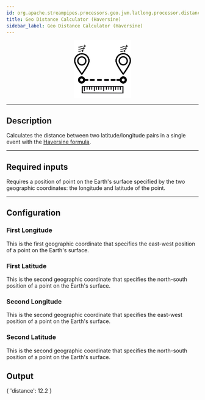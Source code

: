```yaml
---
id: org.apache.streampipes.processors.geo.jvm.latlong.processor.distancecalculator.haversine
title: Geo Distance Calculator (Haversine)
sidebar_label: Geo Distance Calculator (Haversine)
---
```


<!--
  ~ Licensed to the Apache Software Foundation (ASF) under one or more
  ~ contributor license agreements.  See the NOTICE file distributed with
  ~ this work for additional information regarding copyright ownership.
  ~ The ASF licenses this file to You under the Apache License, Version 2.0
  ~ (the "License"); you may not use this file except in compliance with
  ~ the License.  You may obtain a copy of the License at
  ~
  ~    http://www.apache.org/licenses/LICENSE-2.0
  ~
  ~ Unless required by applicable law or agreed to in writing, software
  ~ distributed under the License is distributed on an "AS IS" BASIS,
  ~ WITHOUT WARRANTIES OR CONDITIONS OF ANY KIND, either express or implied.
  ~ See the License for the specific language governing permissions and
  ~ limitations under the License.
  ~
  -->



<p align="center"> 
    <img src="/img/pipeline-elements/org.apache.streampipes.processors.geo.jvm.latlong.processor.distancecalculator.haversine/icon.png" width="150px;" class="pe-image-documentation"/>
</p>

***

## Description
Calculates the distance between two latitude/longitude pairs in a single event with the
<a href="https://en.wikipedia.org/wiki/Haversine_formula" target="_blank">Haversine formula</a>.

***

## Required inputs
Requires a position of point on the Earth's surface specified by the two geographic coordinates: the longitude and latitude of the point.

***

## Configuration

### First Longitude
This is the first geographic coordinate that specifies the east-west position of a point on the Earth's surface.

### First Latitude
This is the second geographic coordinate that specifies the north-south position of a point on the Earth's surface.

### Second Longitude
This is the second geographic coordinate that specifies the east-west position of a point on the Earth's surface.

### Second Latitude
This is the second geographic coordinate that specifies the north-south position of a point on the Earth's surface.

## Output
{
  'distance': 12.2
}